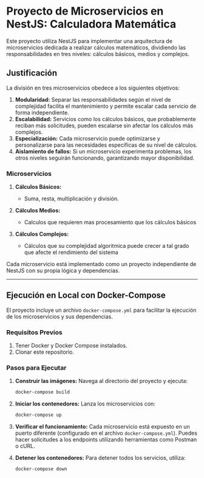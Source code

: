 # Proyecto de Microservicios en NestJS: Calculadora Matemática

Este proyecto utiliza NestJS para implementar una arquitectura de microservicios dedicada a realizar cálculos matemáticos, dividiendo las responsabilidades en tres niveles: cálculos básicos, medios y complejos.

## Justificación

La división en tres microservicios obedece a los siguientes objetivos:

1. **Modularidad:** Separar las responsabilidades según el nivel de complejidad facilita el mantenimiento y permite escalar cada servicio de forma independiente.
2. **Escalabilidad:** Servicios como los cálculos básicos, que probablemente reciban más solicitudes, pueden escalarse sin afectar los cálculos más complejos.
3. **Especialización:** Cada microservicio puede optimizarse y personalizarse para las necesidades específicas de su nivel de cálculos.
4. **Aislamiento de fallos:** Si un microservicio experimenta problemas, los otros niveles seguirán funcionando, garantizando mayor disponibilidad.

### Microservicios

1. **Cálculos Básicos:**
   - Suma, resta, multiplicación y división.

2. **Cálculos Medios:**
   - Calculos que requieren mas procesamiento que los cálculos básicos

3. **Cálculos Complejos:**
   - Cálculos que su complejidad algoritmica puede crecer a tal grado que afecte el rendimiento del sistema

Cada microservicio está implementado como un proyecto independiente de NestJS con su propia lógica y dependencias.

---

## Ejecución en Local con Docker-Compose

El proyecto incluye un archivo `docker-compose.yml` para facilitar la ejecución de los microservicios y sus dependencias.

### Requisitos Previos

1. Tener Docker y Docker Compose instalados.
2. Clonar este repositorio.

### Pasos para Ejecutar

1. **Construir las imágenes:**
   Navega al directorio del proyecto y ejecuta:
   ```bash
   docker-compose build
   ```

2. **Iniciar los contenedores:**
   Lanza los microservicios con:
   ```bash
   docker-compose up
   ```

3. **Verificar el funcionamiento:**
   Cada microservicio está expuesto en un puerto diferente (configurado en el archivo `docker-compose.yml`). Puedes hacer solicitudes a los endpoints utilizando herramientas como Postman o cURL.

4. **Detener los contenedores:**
   Para detener todos los servicios, utiliza:
   ```bash
   docker-compose down
   ```

